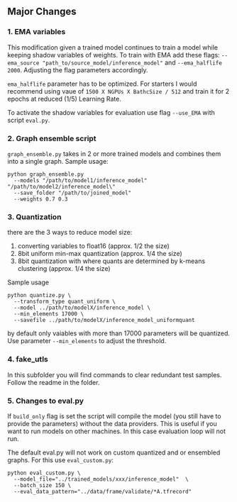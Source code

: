 ## Major Changes

### 1. EMA variables

This modification given a trained model continues to train a model while keeping shadow variables of weights. To train with EMA add these flags:
`--ema_source "path_to/source_model/inference_model"` and `--ema_halflife 2000`. Adjusting the flag parameters accordingly.

`ema_halflife` parameter has to be optimized. For starters I would recommend using vaue of `1500 X NGPUs X BathcSize / 512`
 and train it for 2 epochs at reduced (1/5) Learning Rate. 

To activate the shadow variables for evaluation use flag `--use_EMA` with script `eval.py`.

 
### 2. Graph ensemble script 

`graph_ensemble.py` takes in 2 or more trained models and combines them into a single graph. Sample usage:
```
python graph_ensemble.py
  --models "/path/to/model1/inference_model" "/path/to/model2/inference_model\"
  --save_folder "/path/to/joined_model"
  --weights 0.7 0.3
```

### 3. Quantization 

there are the 3 ways to reduce model size:
1. converting variables to float16 (approx. 1/2 the size)
2. 8bit uniform min-max quantization (approx. 1/4 the size)
3. 8bit quantization with where quants are determined by k-means clustering (approx. 1/4 the size)

Sample usage
```
python quantize.py \
  --transform_type quant_uniform \
  --model ../path/to/modelX/inference_model \
  --min_elements 17000 \
  --savefile ../path/to/modelX/inference_model_uniformquant
```
by default only vaiables with more than 17000 parameters will be quantized. Use parameter `--min_elements` to adjust 
the threshold. 


### 4. fake_utls
In this subfolder you will find commands to clear redundant test samples. Follow the readme in the folder.


### 5. Changes to eval.py

If `build_only` flag is set the script will compile the model (you still have to provide the parameters) without the data providers. 
This is useful if you want to run models on other machines. In this case evaluation loop will not run. 


The default eval.py will not work on custom quantized and or ensembled graphs. For this use `eval_custom.py`:

```
python eval_custom.py \
  --model_file="../trained_models/xxx/inference_model"  \
  --batch_size 150 \
  --eval_data_pattern="../data/frame/validate/*A.tfrecord"
```
